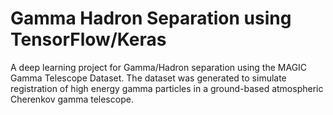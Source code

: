 # Gamma Hadron Separation using TensorFlow/Keras

A deep learning project for Gamma/Hadron separation using the MAGIC Gamma Telescope Dataset. The dataset was generated to simulate registration of high energy gamma particles in a ground-based atmospheric Cherenkov gamma telescope.

